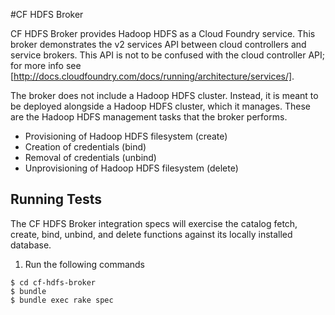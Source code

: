 #CF HDFS Broker

CF HDFS Broker provides Hadoop HDFS as a Cloud Foundry service.  This broker demonstrates the v2 services API between cloud controllers and service brokers. This API is not to be confused with the cloud controller API; for more info see [http://docs.cloudfoundry.com/docs/running/architecture/services/].

The broker does not include a Hadoop HDFS cluster. Instead, it is meant to be deployed alongside a Hadoop HDFS cluster, which it manages. These are the Hadoop HDFS management tasks that the broker performs.

* Provisioning of Hadoop HDFS filesystem (create)
* Creation of credentials (bind)
* Removal of credentials (unbind)
* Unprovisioning of Hadoop HDFS filesystem (delete)

## Running Tests

The CF HDFS Broker integration specs will exercise the catalog fetch, create, bind, unbind, and delete functions against its locally installed database.

1. Run the following commands

```
$ cd cf-hdfs-broker
$ bundle
$ bundle exec rake spec
```
